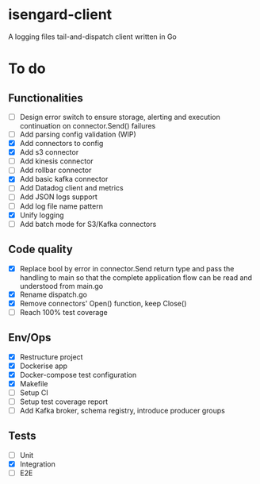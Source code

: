 # isengard-client
A logging files tail-and-dispatch client written in Go

# To do

## Functionalities
- [ ] Design error switch to ensure storage, alerting and execution continuation on connector.Send() failures 
- [ ] Add parsing config validation (WIP)
- [x] Add connectors to config
- [x] Add s3 connector
- [ ] Add kinesis connector
- [ ] Add rollbar connector
- [x] Add basic kafka connector
- [ ] Add Datadog client and metrics
- [ ] Add JSON logs support
- [ ] Add log file name pattern
- [x] Unify logging
- [ ] Add batch mode for S3/Kafka connectors

## Code quality
- [x] Replace bool by error in connector.Send return type and pass the handling to main so that the complete application flow can be read and understood from main.go 
- [x] Rename dispatch.go 
- [x] Remove connectors' Open() function, keep Close() 
- [ ] Reach 100% test coverage

## Env/Ops

- [x] Restructure project
- [x] Dockerise app
- [x] Docker-compose test configuration
- [x] Makefile 
- [ ] Setup CI
- [ ] Setup test coverage report
- [ ] Add Kafka broker, schema registry, introduce producer groups

## Tests 
- [ ] Unit
- [x] Integration
- [ ] E2E

